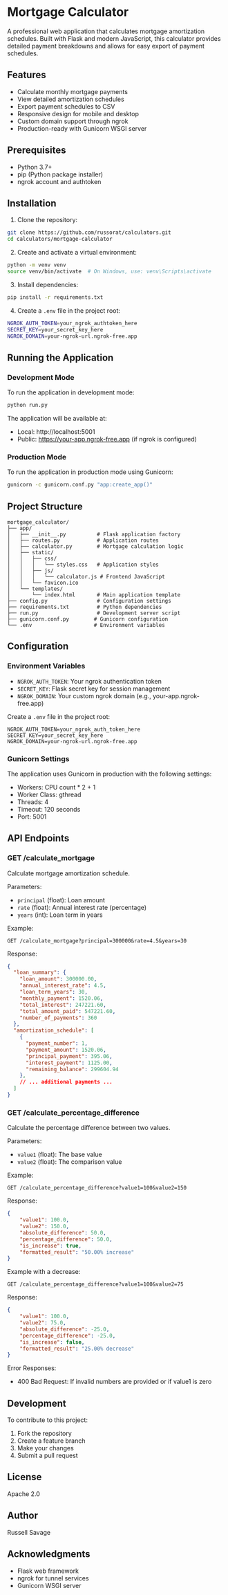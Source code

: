 # Mortgage Calculator

A professional web application that calculates mortgage amortization schedules. Built with Flask and modern JavaScript, this calculator provides detailed payment breakdowns and allows for easy export of payment schedules.

## Features

- Calculate monthly mortgage payments
- View detailed amortization schedules
- Export payment schedules to CSV
- Responsive design for mobile and desktop
- Custom domain support through ngrok
- Production-ready with Gunicorn WSGI server

## Prerequisites

- Python 3.7+
- pip (Python package installer)
- ngrok account and authtoken

## Installation

1. Clone the repository:
```bash
git clone https://github.com/russorat/calculators.git
cd calculators/mortgage-calculator
```

2. Create and activate a virtual environment:
```bash
python -m venv venv
source venv/bin/activate  # On Windows, use: venv\Scripts\activate
```

3. Install dependencies:
```bash
pip install -r requirements.txt
```

4. Create a `.env` file in the project root:

```bash
NGROK_AUTH_TOKEN=your_ngrok_authtoken_here
SECRET_KEY=your_secret_key_here
NGROK_DOMAIN=your-ngrok-url.ngrok-free.app
```

## Running the Application

### Development Mode

To run the application in development mode:

```bash
python run.py
```

The application will be available at:
- Local: http://localhost:5001
- Public: https://your-app.ngrok-free.app (if ngrok is configured)

### Production Mode

To run the application in production mode using Gunicorn:

```bash
gunicorn -c gunicorn.conf.py "app:create_app()"
```

## Project Structure

```
mortgage_calculator/
├── app/
│   ├── __init__.py          # Flask application factory
│   ├── routes.py            # Application routes
│   ├── calculator.py        # Mortgage calculation logic
│   ├── static/
│   │   ├── css/
│   │   │   └── styles.css   # Application styles
│   │   ├── js/
│   │   │   └── calculator.js # Frontend JavaScript
│   │   └── favicon.ico
│   └── templates/
│       └── index.html       # Main application template
├── config.py                # Configuration settings
├── requirements.txt         # Python dependencies
├── run.py                   # Development server script
├── gunicorn.conf.py        # Gunicorn configuration
└── .env                    # Environment variables
```

## Configuration

### Environment Variables

- `NGROK_AUTH_TOKEN`: Your ngrok authentication token
- `SECRET_KEY`: Flask secret key for session management
- `NGROK_DOMAIN`: Your custom ngrok domain (e.g., your-app.ngrok-free.app)

Create a `.env` file in the project root:
```env
NGROK_AUTH_TOKEN=your_ngrok_auth_token_here
SECRET_KEY=your_secret_key_here
NGROK_DOMAIN=your-ngrok-url.ngrok-free.app
```

### Gunicorn Settings

The application uses Gunicorn in production with the following settings:
- Workers: CPU count * 2 + 1
- Worker Class: gthread
- Threads: 4
- Timeout: 120 seconds
- Port: 5001

## API Endpoints

### GET /calculate_mortgage

Calculate mortgage amortization schedule.

Parameters:
- `principal` (float): Loan amount
- `rate` (float): Annual interest rate (percentage)
- `years` (int): Loan term in years

Example:
```
GET /calculate_mortgage?principal=300000&rate=4.5&years=30
```

Response:
```json
{
  "loan_summary": {
    "loan_amount": 300000.00,
    "annual_interest_rate": 4.5,
    "loan_term_years": 30,
    "monthly_payment": 1520.06,
    "total_interest": 247221.60,
    "total_amount_paid": 547221.60,
    "number_of_payments": 360
  },
  "amortization_schedule": [
    {
      "payment_number": 1,
      "payment_amount": 1520.06,
      "principal_payment": 395.06,
      "interest_payment": 1125.00,
      "remaining_balance": 299604.94
    },
    // ... additional payments ...
  ]
}
```

### GET /calculate_percentage_difference

Calculate the percentage difference between two values.

Parameters:
- `value1` (float): The base value
- `value2` (float): The comparison value

Example:
```
GET /calculate_percentage_difference?value1=100&value2=150
```

Response:
```json
{
    "value1": 100.0,
    "value2": 150.0,
    "absolute_difference": 50.0,
    "percentage_difference": 50.0,
    "is_increase": true,
    "formatted_result": "50.00% increase"
}
```

Example with a decrease:
```
GET /calculate_percentage_difference?value1=100&value2=75
```

Response:
```json
{
    "value1": 100.0,
    "value2": 75.0,
    "absolute_difference": -25.0,
    "percentage_difference": -25.0,
    "is_increase": false,
    "formatted_result": "25.00% decrease"
}
```

Error Responses:
- 400 Bad Request: If invalid numbers are provided or if value1 is zero

## Development

To contribute to this project:

1. Fork the repository
2. Create a feature branch
3. Make your changes
4. Submit a pull request


## License

Apache 2.0

## Author

Russell Savage

## Acknowledgments

- Flask web framework
- ngrok for tunnel services
- Gunicorn WSGI server